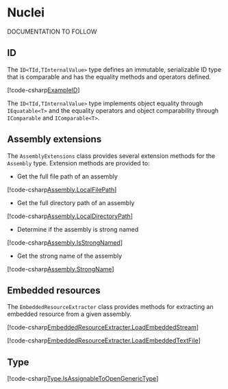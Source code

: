 
# Nuclei

DOCUMENTATION TO FOLLOW


## ID

The `ID<TId,TInternalValue>` type defines an immutable, serializable ID type that is comparable and has the equality methods and operators defined.

[!code-csharp[ExampleID](..\..\Nuclei.Samples\SampleId.cs?range=8-)]

The `ID<TId,TInternalValue>` type implements object equality through `IEquatable<T>` and the equality operators and object comparability through `IComparable` and `IComparable<T>`.


## Assembly extensions

The `AssemblyExtensions` class provides several extension methods for the `Assembly` type. Extension methods are provided to:

* Get the full file path of an assembly

[!code-csharp[Assembly.LocalFilePath](..\..\Nuclei.Samples\AssemblyExtensionsSample.cs?range=26)]

* Get the full directory path of an assembly

[!code-csharp[Assembly.LocalDirectoryPath](..\..\Nuclei.Samples\AssemblyExtensionsSample.cs?range=35)]

* Determine if the assembly is strong named

[!code-csharp[Assembly.IsStrongNamed](..\..\Nuclei.Samples\AssemblyExtensionsSample.cs?range=44-45)]

* Get the strong name of the assembly

[!code-csharp[Assembly.StrongName](..\..\Nuclei.Samples\AssemblyExtensionsSample.cs?range=44,49)]


## Embedded resources

The `EmbeddedResourceExtracter` class provides methods for extracting an embedded resource from a given assembly.

[!code-csharp[EmbeddedResourceExtracter.LoadEmbeddedStream](..\..\Nuclei.Samples\EmbeddedResourceExtracterSample.cs?range=30-35,38)]

[!code-csharp[EmbeddedResourceExtracter.LoadEmbeddedTextFile](..\..\Nuclei.Samples\EmbeddedResourceExtracterSample.cs?range=44-46)]


## Type

[!code-csharp[Type.IsAssignableToOpenGenericType](..\..\Nuclei.Samples\TypeSample.cs?range=26-27,30,32-33,36,38-39)]
